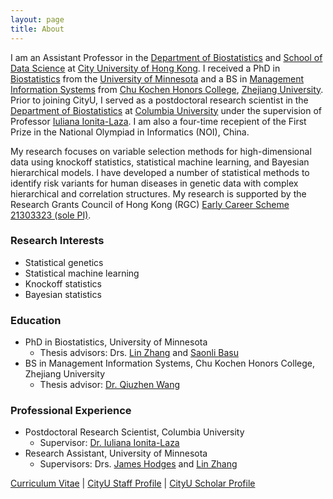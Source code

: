 ```yaml
---
layout: page
title: About
---
```


I am an Assistant Professor in the [Department of Biostatistics](https://www.cityu.edu.hk/bios/) and [School of Data Science](https://www.sdsc.cityu.edu.hk/) at [City University of Hong Kong](https://www.cityu.edu.hk/). I received a PhD in [Biostatistics](https://www.sph.umn.edu/academics/divisions/biostatistics/) from the [University of Minnesota](https://twin-cities.umn.edu/) and a BS in [Management Information Systems](http://en.som.zju.edu.cn/) from [Chu Kochen Honors College](http://ckc.zju.edu.cn/ckcen/), [Zhejiang University](https://www.zju.edu.cn/english/). Prior to joining CityU, I served as a postdoctoral research scientist in the [Department of Biostatistics](https://www.publichealth.columbia.edu/academics/departments/biostatistics) at [Columbia University](https://www.columbia.edu/) under the supervision of Professor [Iuliana Ionita-Laza](http://www.columbia.edu/~ii2135/). I am also a four-time recepient of the First Prize in the National Olympiad in Informatics (NOI), China.

My research focuses on variable selection methods for high-dimensional data using knockoff statistics, statistical machine learning, and Bayesian hierarchical models. I have developed a number of statistical methods to identify risk variants for human diseases in genetic data with complex hierarchical and correlation structures. My research is supported by the Research Grants Council of Hong Kong (RGC) [Early Career Scheme 21303323 (sole PI)](https://cerg1.ugc.edu.hk/cergprod/scrrm00542.jsp?proj_id=21303323&old_proj_id=null&proj_title=&isname=&ioname=&institution=&subject=&pages=1&year=&theSubmit=21303323).

### Research Interests

- Statistical genetics
- Statistical machine learning
- Knockoff statistics
- Bayesian statistics

### Education

- PhD in Biostatistics, University of Minnesota
   - Thesis advisors: Drs. [Lin Zhang](https://directory.sph.umn.edu/bio/sph-a-z/lin-zhang) and [Saonli Basu](https://directory.sph.umn.edu/bio/sph-a-z/saonli-basu)
- BS in Management Information Systems, Chu Kochen Honors College, Zhejiang University
   - Thesis advisor: [Dr. Qiuzhen Wang](https://www.x-mol.com/university/faculty/301513)

### Professional Experience

- Postdoctoral Research Scientist, Columbia University
   - Supervisor: [Dr. Iuliana Ionita-Laza](http://www.columbia.edu/~ii2135/)
- Research Assistant, University of Minnesota
   - Supervisors: Drs. [James Hodges](https://directory.sph.umn.edu/bio/sph-a-z/james-hodges) and [Lin Zhang](https://directory.sph.umn.edu/bio/sph-a-z/lin-zhang)

[Curriculum Vitae](https://github.com/yiyangphd/yiyangphd.github.io/raw/master/assets/Yi%20Yang%20Curriculum%20Vitae%2020231016.pdf) &#124; [CityU Staff Profile](https://www.cityu.edu.hk/stfprofile/yi.yang.htm) &#124; [CityU Scholar Profile](https://scholars.cityu.edu.hk/en/persons/yi-yang(4e41c70d-aa39-4613-99b2-1119b8348766).html)

       
